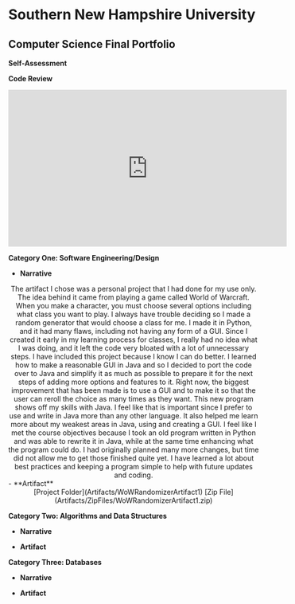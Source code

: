 # Southern New Hampshire University
## Computer Science Final Portfolio

**Self-Assessment**


**Code Review**
<div align="center">
	<iframe 
		width="560" 
		height="315" 
		src="https://www.youtube.com/embed/opgMi7zOZHo" 
		title="YouTube video player" 
		frameborder="0" 
		allow="accelerometer; 
		autoplay; 
		clipboard-write; 
		encrypted-media; 
		gyroscope; 
		picture-in-picture" 
		allowfullscreen>
	</iframe>
</div>

**Category One: Software Engineering/Design**

- **Narrative**
<div align="center">
	The artifact I chose was a personal project that I had done for my use only. The idea behind it came from playing a game called World of Warcraft. When you make a character, you must choose several options including what class you want to play. I always have trouble deciding so I made a random generator that would choose a class for me. I made it in Python, and it had many flaws, including not having any form of a GUI. Since I created it early in my learning process for classes, I really had no idea what I was doing, and it left the code very bloated with a lot of unnecessary steps.
	I have included this project because I know I can do better. I learned how to make a reasonable GUI in Java and so I decided to port the code over to Java and simplify it as much as possible to prepare it for the next steps of adding more options and features to it. Right now, the biggest improvement that has been made is to use a GUI and to make it so that the user can reroll the choice as many times as they want. This new program shows off my skills with Java. I feel like that is important since I prefer to use and write in Java more than any other language. It also helped me learn more about my weakest areas in Java, using and creating a GUI.
	I feel like I met the course objectives because I took an old program written in Python and was able to rewrite it in Java, while at the same time enhancing what the program could do. I had originally planned many more changes, but time did not allow me to get those finished quite yet. I have learned a lot about best practices and keeping a program simple to help with future updates and coding.
</div>
- **Artifact**
<div align="center">
[Project Folder](Artifacts/WoWRandomizerArtifact1)  
[Zip File](Artifacts/ZipFiles/WoWRandomizerArtifact1.zip)
</div>
		
**Category Two: Algorithms and Data Structures**

- **Narrative**

- **Artifact**

**Category Three: Databases**

- **Narrative**

- **Artifact**
